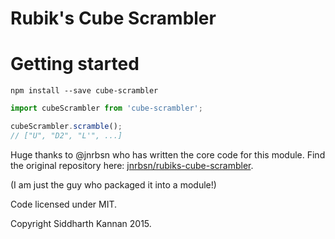 Rubik's Cube Scrambler
======================

# Getting started
```
npm install --save cube-scrambler
```

```javascript
import cubeScrambler from 'cube-scrambler';

cubeScrambler.scramble();
// ["U", "D2", "L'", ...]
```

Huge thanks to @jnrbsn who has written the core code for this
module. Find the original repository here: [jnrbsn/rubiks-cube-scrambler](https://github.com/jnrbsn/rubiks-cube-scrambler).

(I am just the guy who packaged it into a module!)

Code licensed under MIT.

Copyright Siddharth Kannan 2015.
